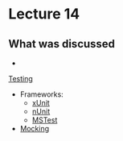 # Lecture 14

## What was discussed

- 
[Testing](Testing/Tests.dib)
  - Frameworks:
    - [xUnit](Testing/xUnitExampleSolution/)
    - [nUnit](Testing/nUnitExampleSolution/)
    - [MSTest](Testing/MSTestExampleSolution/)
  - [Mocking](Testing/Mocking/)